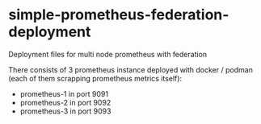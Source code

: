 # simple-prometheus-federation-deployment
Deployment files for multi node prometheus with federation

There consists of 3 prometheus instance deployed with docker / podman (each of them scrapping prometheus metrics itself):
- prometheus-1 in port 9091
- prometheus-2 in port 9092
- prometheus-3 in port 9093